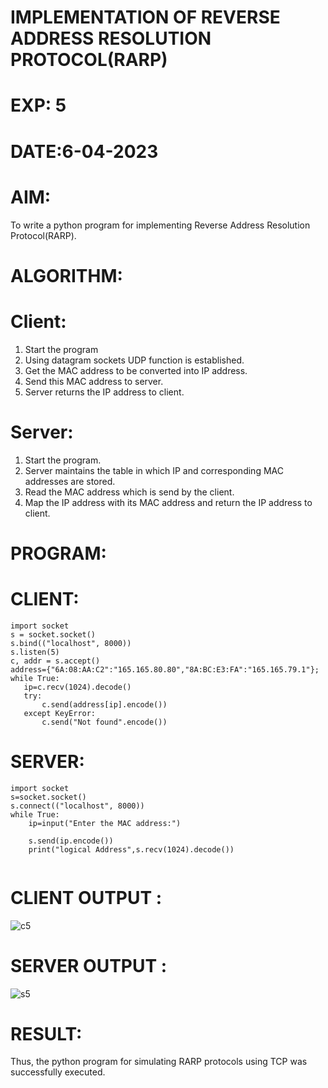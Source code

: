 # IMPLEMENTATION OF REVERSE ADDRESS RESOLUTION PROTOCOL(RARP)

# EXP: 5

# DATE:6-04-2023

# AIM:
To write a python program for implementing  Reverse Address Resolution Protocol(RARP).

# ALGORITHM:
# Client:
1. Start the program
2. Using datagram sockets UDP function is established.
3. Get the MAC address to be converted into IP address.
4. Send this MAC address to server.
5. Server returns the IP address to client.
# Server:
1. Start the program.
2. Server maintains the table in which IP and corresponding MAC addresses are stored.
3. Read the MAC address which is send by the client.
4. Map the IP address with its MAC address and return the IP address to client.
# PROGRAM:
# CLIENT:
```python3
import socket
s = socket.socket()
s.bind(("localhost", 8000))
s.listen(5)
c, addr = s.accept()
address={"6A:08:AA:C2":"165.165.80.80","8A:BC:E3:FA":"165.165.79.1"};
while True:
   ip=c.recv(1024).decode()
   try:
       c.send(address[ip].encode())
   except KeyError:
       c.send("Not found".encode())

  ```
# SERVER:
```python3
import socket
s=socket.socket()
s.connect(("localhost", 8000))
while True:
    ip=input("Enter the MAC address:")
     
    s.send(ip.encode())
    print("logical Address",s.recv(1024).decode())


```
   
# CLIENT OUTPUT : 

![c5](https://github.com/kaushik2022/EX-5/assets/129837020/58e2f477-cb36-41b5-99e9-c104a4c01e08)


# SERVER OUTPUT :
![s5](https://github.com/kaushik2022/EX-5/assets/129837020/18e882a9-f034-4468-a15f-16f888023a2c)



# RESULT:
Thus, the python program for simulating RARP protocols using TCP was successfully
executed.
